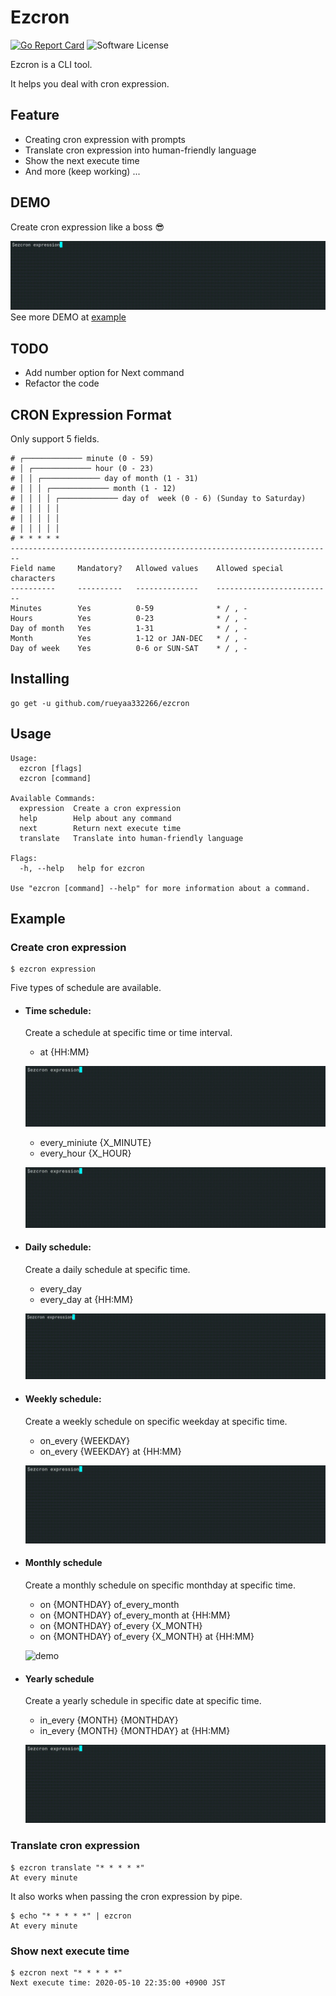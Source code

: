 # Ezcron

[![Go Report Card](https://goreportcard.com/badge/github.com/rueyaa332266/ezcron)](https://goreportcard.com/report/github.com/rueyaa332266/ezcron)
![Software License](https://img.shields.io/badge/license-MIT-brightgreen.svg?style=flat-square)

Ezcron is a CLI tool.

It helps you deal with cron expression.

## Feature
- Creating cron expression with prompts
- Translate cron expression into human-friendly language
- Show the next execute time
- And more (keep working) ...

## DEMO

Create cron expression like a boss 😎

![demo](https://github.com/rueyaa332266/assets/raw/master/ezcron/daily_schedule.gif)
See more DEMO at [example](#Example)

## TODO
- Add number option for Next command
- Refactor the code

## CRON Expression Format
Only support 5 fields.
```
# ┌───────────── minute (0 - 59)
# │ ┌───────────── hour (0 - 23)
# │ │ ┌───────────── day of month (1 - 31)
# │ │ │ ┌───────────── month (1 - 12)
# │ │ │ │ ┌───────────── day of  week (0 - 6) (Sunday to Saturday)
# │ │ │ │ │
# │ │ │ │ │
# │ │ │ │ │
# * * * * *
------------------------------------------------------------------------
Field name     Mandatory?   Allowed values    Allowed special characters
----------     ----------   --------------    --------------------------
Minutes        Yes          0-59              * / , -
Hours          Yes          0-23              * / , -
Day of month   Yes          1-31              * / , -
Month          Yes          1-12 or JAN-DEC   * / , -
Day of week    Yes          0-6 or SUN-SAT    * / , -
```

## Installing

```
go get -u github.com/rueyaa332266/ezcron
```

## Usage
```
Usage:
  ezcron [flags]
  ezcron [command]

Available Commands:
  expression  Create a cron expression
  help        Help about any command
  next        Return next execute time
  translate   Translate into human-friendly language

Flags:
  -h, --help   help for ezcron

Use "ezcron [command] --help" for more information about a command.
```

## Example

### Create cron expression

```shell
$ ezcron expression
```
Five types of schedule are available.

- #### Time schedule:

    Create a schedule at specific time or time interval.
    - at {HH:MM}

    ![demo](https://github.com/rueyaa332266/assets/raw/master/ezcron/time_schedule_1.gif)
    - every_miniute {X_MINUTE}
    - every_hour {X_HOUR}

    ![demo](https://github.com/rueyaa332266/assets/raw/master/ezcron/time_schedule_2.gif)

- #### Daily schedule:

    Create a daily schedule at specific time.
    - every_day
    - every_day at {HH:MM}

    ![demo](https://github.com/rueyaa332266/assets/raw/master/ezcron/daily_schedule.gif)

- #### Weekly schedule:

    Create a weekly schedule on specific weekday at specific time.
    - on_every {WEEKDAY}
    - on_every {WEEKDAY} at {HH:MM}

    ![demo](https://github.com/rueyaa332266/assets/raw/master/ezcron/weekly_schedule.gif)

- #### Monthly schedule

    Create a monthly schedule on specific monthday at specific time.
    - on {MONTHDAY} of_every_month
    - on {MONTHDAY} of_every_month at {HH:MM}
    - on {MONTHDAY} of_every {X_MONTH}
    - on {MONTHDAY} of_every {X_MONTH} at {HH:MM}

    ![demo](https://github.com/rueyaa332266/assets/raw/master/ezcron/monthly_schedule.gif)

- #### Yearly schedule

    Create a yearly schedule in specific date at specific time.
    - in_every {MONTH} {MONTHDAY}
    - in_every {MONTH} {MONTHDAY} at {HH:MM}

    ![demo](https://github.com/rueyaa332266/assets/raw/master/ezcron/yearly_schedule.gif)


### Translate cron expression

```
$ ezcron translate "* * * * *"
At every minute
```

It also works when passing the cron expression by pipe.
```
$ echo "* * * * *" | ezcron
At every minute
```

### Show next execute time
```
$ ezcron next "* * * * *"
Next execute time: 2020-05-10 22:35:00 +0900 JST
```